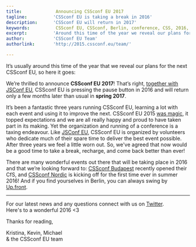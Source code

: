 ```yaml
---
title:             Announcing CSSconf EU 2017
tagline:          'CSSconf EU is taking a break in 2016'
description:      'CSSconf EU will return in 2017'
keywords:          CSSconf EU, CSSconf, Berlin, conference, CSS, 2016, 2017
excerpt:          'Around this time of the year we reveal our plans for the next CSSconf EU, so here it goes: our team is thrilled to announce CSSconf EU 2017! Yes, together with JSConf EU, CSSconf EU is pressing the pause button in 2016 and will return only a few months later than usual, in spring 2017.'
author:           'CSSconf EU Team'
authorlink:       'http://2015.cssconf.eu/team/'

---
```


It’s usually around this time of the year that we reveal our plans for the next CSSconf EU, so here it goes:  

We’re thrilled to announce **CSSconf EU 2017**! That’s right, [together with JSConf EU](), CSSconf EU is pressing the pause button in 2016 and will return only a few months later than usual in **spring 2017**.  

It’s been a fantastic three years running CSSconf EU, learning a lot with each event and using it to improve the next. CSSconf EU 2015 [was magic](https://www.youtube.com/watch?v=yO-ypk8HOfg), it topped expectations and we are all really happy and proud to have taken part in its making. Yet the organization and running of a conference is a taxing endeavour. Like [JSConf EU](http://2015.jsconf.eu/), CSSconf EU is organized by volunteers who dedicate much of their spare time to deliver the best event possible. After three years we feel a little worn out. So, we've agreed that now would be a good time to take a break, recharge, and come back better than ever!

There are many wonderful events out there that will be taking place in 2016 and that we’re looking forward to: [CSSconf Budapest](http://cssconfbp.rocks/) recently opened their CfS, and [CSSconf Nordic](http://cssconf.no/) is kicking off for the first time ever in summer 2016! And if you find yourselves in Berlin, you can always swing by [Up.front](http://up.front.ug/).

***

For our latest news and any questions connect with us on [Twitter](https://twitter.com/cssconfeu).  
Here's to a wonderful 2016 <3

Thanks for reading,   

Kristina, Kevin, Michael    
& the CSSconf EU team
